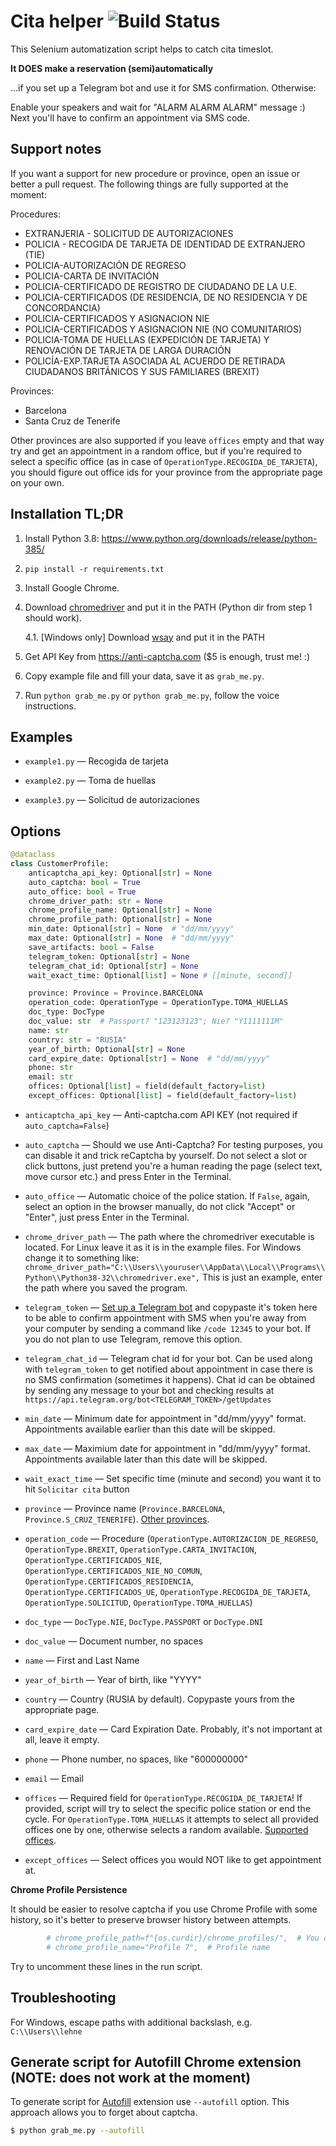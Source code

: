 Cita helper ![Build Status](https://github.com/cita-bot/cita-bot/actions/workflows/main.yml/badge.svg)
===========

This Selenium automatization script helps to catch cita timeslot.

**It DOES make a reservation (semi)automatically**

...if you set up a Telegram bot and use it for SMS confirmation. Otherwise:

Enable your speakers and wait for "ALARM ALARM ALARM" message :) Next you'll have to confirm an appointment via SMS code.

Support notes
-------------

If you want a support for new procedure or province, open an issue or better a pull request.
The following things are fully supported at the moment:

Procedures:
- EXTRANJERIA - SOLICITUD DE AUTORIZACIONES
- POLICIA - RECOGIDA DE TARJETA DE IDENTIDAD DE EXTRANJERO (TIE)
- POLICIA-AUTORIZACIÓN DE REGRESO
- POLICIA-CARTA DE INVITACIÓN
- POLICIA-CERTIFICADO DE REGISTRO DE CIUDADANO DE LA U.E.
- POLICIA-CERTIFICADOS (DE RESIDENCIA, DE NO RESIDENCIA Y DE CONCORDANCIA)
- POLICIA-CERTIFICADOS Y ASIGNACION NIE
- POLICIA-CERTIFICADOS Y ASIGNACION NIE (NO COMUNITARIOS)
- POLICIA-TOMA DE HUELLAS (EXPEDICIÓN DE TARJETA) Y RENOVACIÓN DE TARJETA DE LARGA DURACIÓN
- POLICÍA-EXP.TARJETA ASOCIADA AL ACUERDO DE RETIRADA CIUDADANOS BRITÁNICOS Y SUS FAMILIARES (BREXIT)

Provinces:
- Barcelona
- Santa Cruz de Tenerife

Other provinces are also supported if you leave `offices` empty and that way try and get an appointment in a random office, but if you're required to select a specific office (as in case of `OperationType.RECOGIDA_DE_TARJETA`), you should figure out office ids for your province from the appropriate page on your own.

Installation TL;DR
-------------------

1. Install Python 3.8: https://www.python.org/downloads/release/python-385/

2. `pip install -r requirements.txt`

3. Install Google Chrome.

4. Download [chromedriver](https://chromedriver.chromium.org/downloads) and put it in the PATH (Python dir from step 1 should work).

    4.1. [Windows only] Download [wsay](https://github.com/p-groarke/wsay/releases) and put it in the PATH

5. Get API Key from https://anti-captcha.com ($5 is enough, trust me! :)

6. Copy example file and fill your data, save it as `grab_me.py`.

7. Run `python grab_me.py` or `python grab_me.py`, follow the voice instructions.


Examples
--------

* `example1.py` — Recogida de tarjeta

* `example2.py` — Toma de huellas

* `example3.py` — Solicitud de autorizaciones


Options
--------

```python
@dataclass
class CustomerProfile:
    anticaptcha_api_key: Optional[str] = None
    auto_captcha: bool = True
    auto_office: bool = True
    chrome_driver_path: str = None
    chrome_profile_name: Optional[str] = None
    chrome_profile_path: Optional[str] = None
    min_date: Optional[str] = None  # "dd/mm/yyyy"
    max_date: Optional[str] = None  # "dd/mm/yyyy"
    save_artifacts: bool = False
    telegram_token: Optional[str] = None
    telegram_chat_id: Optional[str] = None
    wait_exact_time: Optional[list] = None # [[minute, second]]

    province: Province = Province.BARCELONA
    operation_code: OperationType = OperationType.TOMA_HUELLAS
    doc_type: DocType
    doc_value: str  # Passport? "123123123"; Nie? "Y1111111M"
    name: str
    country: str = "RUSIA"
    year_of_birth: Optional[str] = None
    card_expire_date: Optional[str] = None  # "dd/mm/yyyy"
    phone: str
    email: str
    offices: Optional[list] = field(default_factory=list)
    except_offices: Optional[list] = field(default_factory=list)
```

* `anticaptcha_api_key` — Anti-captcha.com API KEY (not required if `auto_captcha=False`)

* `auto_captcha` — Should we use Anti-Captcha? For testing purposes, you can disable it and trick reCaptcha by yourself. Do not select a slot or click buttons, just pretend you're a human reading the page (select text, move cursor etc.) and press Enter in the Terminal.

* `auto_office` — Automatic choice of the police station. If `False`, again, select an option in the browser manually, do not click "Accept" or "Enter", just press Enter in the Terminal.

* `chrome_driver_path` — The path where the chromedriver executable is located. For Linux leave it as it is in the example files. For Windows change it to something like: `chrome_driver_path="C:\\Users\\youruser\\AppData\\Local\\Programs\\Python\\Python38-32\\chromedriver.exe",` This is just an example, enter the path where you saved the program.

* `telegram_token` — [Set up a Telegram bot](https://docs.microsoft.com/en-us/azure/bot-service/bot-service-channel-connect-telegram) and copypaste it's token here to be able to confirm appointment with SMS when you're away from your computer by sending a command like `/code 12345` to your bot. If you do not plan to use Telegram, remove this option.

* `telegram_chat_id` — Telegram chat id for your bot. Can be used along with `telegram_token` to get notified about appointment in case there is no SMS confirmation (sometimes it happens). Chat id can be obtained by sending any message to your bot and checking results at `https://api.telegram.org/bot<TELEGRAM_TOKEN>/getUpdates`

* `min_date` — Minimum date for appointment in "dd/mm/yyyy" format. Appointments available earlier than this date will be skipped.

* `max_date` — Maximium date for appointment in "dd/mm/yyyy" format. Appointments available later than this date will be skipped.

* `wait_exact_time` — Set specific time (minute and second) you want it to hit `Solicitar cita` button

* `province` — Province name (`Province.BARCELONA`, `Province.S_CRUZ_TENERIFE`). [Other provinces](https://github.com/cita-bot/cita-bot/blob/6233b2f5f6a639396f393b69b7bc13f5a631fb1a/bcncita/cita.py#L93-L144).

* `operation_code` — Procedure (`OperationType.AUTORIZACION_DE_REGRESO`, `OperationType.BREXIT`, `OperationType.CARTA_INVITACION`, `OperationType.CERTIFICADOS_NIE`, `OperationType.CERTIFICADOS_NIE_NO_COMUN`, `OperationType.CERTIFICADOS_RESIDENCIA`, `OperationType.CERTIFICADOS_UE`, `OperationType.RECOGIDA_DE_TARJETA`, `OperationType.SOLICITUD`, `OperationType.TOMA_HUELLAS`)

* `doc_type` — `DocType.NIE`, `DocType.PASSPORT` or `DocType.DNI`

* `doc_value` — Document number, no spaces

* `name` — First and Last Name

* `year_of_birth` — Year of birth, like "YYYY"

* `country` — Country (RUSIA by default). Copypaste yours from the appropriate page.

* `card_expire_date` — Card Expiration Date. Probably, it's not important at all, leave it empty.

* `phone` — Phone number, no spaces, like "600000000"

* `email` — Email

* `offices` — Required field for `OperationType.RECOGIDA_DE_TARJETA`! If provided, script will try to select the specific police station or end the cycle. For `OperationType.TOMA_HUELLAS` it attempts to select all provided offices one by one, otherwise selects a random available. [Supported offices](https://github.com/cita-bot/cita-bot/blob/6233b2f5f6a639396f393b69b7bc13f5a631fb1a/bcncita/cita.py#L58-L89).

* `except_offices` — Select offices you would NOT like to get appointment at.

**Chrome Profile Persistence**

It should be easier to resolve captcha if you use Chrome Profile with some history, so it's better to preserve browser history between attempts.

```python
        # chrome_profile_path=f"{os.curdir}/chrome_profiles/",  # You can persist Chrome profile between runs, it's good for captcha :)
        # chrome_profile_name="Profile 7",  # Profile name
```

Try to uncomment these lines in the run script.

Troubleshooting
---------------

For Windows, escape paths with additional backslash, e.g. `C:\\Users\\lehne`

Generate script for Autofill Chrome extension (NOTE: does not work at the moment)
---------------------------------------------------------------------------------

To generate script for [Autofill](https://chrome.google.com/webstore/detail/autofill/nlmmgnhgdeffjkdckmikfpnddkbbfkkk)
extension use `--autofill` option. This approach allows you to forget about captcha.

```bash
$ python grab_me.py --autofill
```
